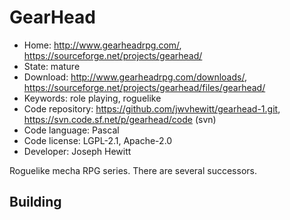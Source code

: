# GearHead

- Home: http://www.gearheadrpg.com/, https://sourceforge.net/projects/gearhead/
- State: mature
- Download: http://www.gearheadrpg.com/downloads/, https://sourceforge.net/projects/gearhead/files/gearhead/
- Keywords: role playing, roguelike
- Code repository: https://github.com/jwvhewitt/gearhead-1.git, https://svn.code.sf.net/p/gearhead/code (svn)
- Code language: Pascal
- Code license: LGPL-2.1, Apache-2.0
- Developer: Joseph Hewitt

Roguelike mecha RPG series.
There are several successors.

## Building
